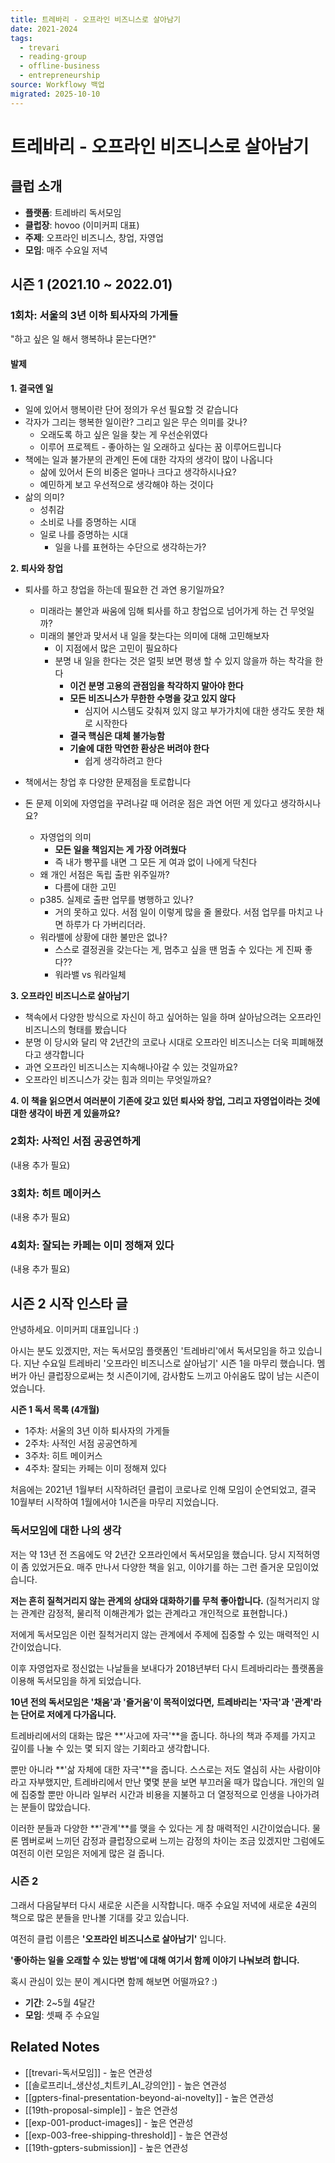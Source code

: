 ```yaml
---
title: 트레바리 - 오프라인 비즈니스로 살아남기
date: 2021-2024
tags:
  - trevari
  - reading-group
  - offline-business
  - entrepreneurship
source: Workflowy 백업
migrated: 2025-10-10
---
```


# 트레바리 - 오프라인 비즈니스로 살아남기

## 클럽 소개
- **플랫폼**: 트레바리 독서모임
- **클럽장**: hovoo (이미커피 대표)
- **주제**: 오프라인 비즈니스, 창업, 자영업
- **모임**: 매주 수요일 저녁

## 시즌 1 (2021.10 ~ 2022.01)

### 1회차: 서울의 3년 이하 퇴사자의 가게들
"하고 싶은 일 해서 행복하냐 묻는다면?"

#### 발제

**1. 결국엔 일**
- 일에 있어서 행복이란 단어 정의가 우선 필요할 것 같습니다
- 각자가 그리는 행복한 일이란? 그리고 일은 무슨 의미를 갖나?
  - 오래도록 하고 싶은 일을 찾는 게 우선순위였다
  - 이루어 프로젝트 - 좋아하는 일 오래하고 싶다는 꿈 이루어드립니다
- 책에는 일과 불가분의 관계인 돈에 대한 각자의 생각이 많이 나옵니다
  - 삶에 있어서 돈의 비중은 얼마나 크다고 생각하시나요?
  - 예민하게 보고 우선적으로 생각해야 하는 것이다
- 삶의 의미?
  - 성취감
  - 소비로 나를 증명하는 시대
  - 일로 나를 증명하는 시대
    - 일을 나를 표현하는 수단으로 생각하는가?

**2. 퇴사와 창업**
- 퇴사를 하고 창업을 하는데 필요한 건 과연 용기일까요?
  - 미래라는 불안과 싸움에 임해 퇴사를 하고 창업으로 넘어가게 하는 건 무엇일까?
  - 미래의 불안과 맞서서 내 일을 찾는다는 의미에 대해 고민해보자
    - 이 지점에서 많은 고민이 필요하다
    - 분명 내 일을 한다는 것은 얼핏 보면 평생 할 수 있지 않을까 하는 착각을 한다
      - **이건 분명 고용의 관점임을 착각하지 말아야 한다**
      - **모든 비즈니스가 무한한 수명을 갖고 있지 않다**
        - 심지어 시스템도 갖춰져 있지 않고 부가가치에 대한 생각도 못한 채로 시작한다
      - **결국 핵심은 대체 불가능함**
      - **기술에 대한 막연한 환상은 버려야 한다**
        - 쉽게 생각하려고 한다

- 책에서는 창업 후 다양한 문제점을 토로합니다
- 돈 문제 이외에 자영업을 꾸려나갈 때 어려운 점은 과연 어떤 게 있다고 생각하시나요?
  - 자영업의 의미
    - **모든 일을 책임지는 게 가장 어려웠다**
    - 즉 내가 빵꾸를 내면 그 모든 게 여과 없이 나에게 닥친다
  - 왜 개인 서점은 독립 출판 위주일까?
    - 다름에 대한 고민
  - p385. 실제로 출판 업무를 병행하고 있나?
    - 거의 못하고 있다. 서점 일이 이렇게 많을 줄 몰랐다. 서점 업무를 마치고 나면 하루가 다 가버리더라.
  - 워라밸에 상황에 대한 불만은 없나?
    - 스스로 결정권을 갖는다는 게, 멈추고 싶을 땐 멈출 수 있다는 게 진짜 좋다??
    - 워라밸 vs 워라일체

**3. 오프라인 비즈니스로 살아남기**
- 책속에서 다양한 방식으로 자신이 하고 싶어하는 일을 하며 살아남으려는 오프라인 비즈니스의 형태를 봤습니다
- 분명 이 당시와 달리 약 2년간의 코로나 시대로 오프라인 비즈니스는 더욱 피폐해졌다고 생각합니다
- 과연 오프라인 비즈니스는 지속해나아갈 수 있는 것일까요?
- 오프라인 비즈니스가 갖는 힘과 의미는 무엇일까요?

**4. 이 책을 읽으면서 여러분이 기존에 갖고 있던 퇴사와 창업, 그리고 자영업이라는 것에 대한 생각이 바뀐 게 있을까요?**

### 2회차: 사적인 서점 공공연하게
(내용 추가 필요)

### 3회차: 히트 메이커스
(내용 추가 필요)

### 4회차: 잘되는 카페는 이미 정해져 있다
(내용 추가 필요)

## 시즌 2 시작 인스타 글

안녕하세요. 이미커피 대표입니다 :)

아시는 분도 있겠지만, 저는 독서모임 플랫폼인 '트레바리'에서 독서모임을 하고 있습니다.
지난 수요일 트레바리 '오프라인 비즈니스로 살아남기' 시즌 1을 마무리 했습니다.
멤버가 아닌 클럽장으로써는 첫 시즌이기에, 감사함도 느끼고 아쉬움도 많이 남는 시즌이었습니다.

**시즌 1 독서 목록 (4개월)**
- 1주차: 서울의 3년 이하 퇴사자의 가게들
- 2주차: 사적인 서점 공공연하게
- 3주차: 히트 메이커스
- 4주차: 잘되는 카페는 이미 정해져 있다

처음에는 2021년 1월부터 시작하려던 클럽이 코로나로 인해 모임이 순연되었고,
결국 10월부터 시작하여 1월에서야 1시즌을 마무리 지었습니다.

### 독서모임에 대한 나의 생각

저는 약 13년 전 즈음에도 약 2년간 오프라인에서 독서모임을 했습니다.
당시 지적허영이 좀 있었거든요.
매주 만나서 다양한 책을 읽고, 이야기를 하는 그런 즐거운 모임이었습니다.

**저는 흔히 질척거리지 않는 관계의 상대와 대화하기를 무척 좋아합니다.**
(질척거리지 않는 관계란 감정적, 물리적 이해관계가 없는 관계라고 개인적으로 표현합니다.)

저에게 독서모임은 이런 질척거리지 않는 관계에서 주제에 집중할 수 있는 매력적인 시간이었습니다.

이후 자영업자로 정신없는 나날들을 보내다가 2018년부터 다시 트레바리라는 플랫폼을 이용해 독서모임을 하게 되었습니다.

**10년 전의 독서모임은 '채움'과 '즐거움'이 목적이었다면,**
**트레바리는 '자극'과 '관계'라는 단어로 저에게 다가옵니다.**

트레바리에서의 대화는 많은 **'사고에 자극'**을 줍니다.
하나의 책과 주제를 가지고 깊이를 나눌 수 있는 몇 되지 않는 기회라고 생각합니다.

뿐만 아니라 **'삶 자체에 대한 자극'**을 줍니다.
스스로는 저도 열심히 사는 사람이야 라고 자부했지만, 트레바리에서 만난 몇몇 분을 보면 부끄러울 때가 많습니다.
개인의 일에 집중할 뿐만 아니라 일부러 시간과 비용을 지불하고 더 열정적으로 인생을 나아가려는 분들이 많았습니다.

이러한 분들과 다양한 **'관계'**를 맺을 수 있다는 게 참 매력적인 시간이었습니다.
물론 멤버로써 느끼던 감정과 클럽장으로써 느끼는 감정의 차이는 조금 있겠지만 그럼에도 여전히 이런 모임은 저에게 많은 걸 줍니다.

### 시즌 2

그래서 다음달부터 다시 새로운 시즌을 시작합니다.
매주 수요일 저녁에 새로운 4권의 책으로 많은 분들을 만나볼 기대를 갖고 있습니다.

여전히 클럽 이름은 **'오프라인 비즈니스로 살아남기'** 입니다.

**'좋아하는 일을 오래할 수 있는 방법'에 대해 여기서 함께 이야기 나눠보려 합니다.**

혹시 관심이 있는 분이 계시다면 함께 해보면 어떨까요? :)

- **기간**: 2~5월 4달간
- **모임**: 셋째 주 수요일

## Related Notes
- [[trevari-독서모임]] - 높은 연관성
- [[솔로프리너_생산성_치트키_AI_강의안]] - 높은 연관성
- [[gpters-final-presentation-beyond-ai-novelty]] - 높은 연관성
- [[19th-proposal-simple]] - 높은 연관성
- [[exp-001-product-images]] - 높은 연관성
- [[exp-003-free-shipping-threshold]] - 높은 연관성
- [[19th-gpters-submission]] - 높은 연관성
